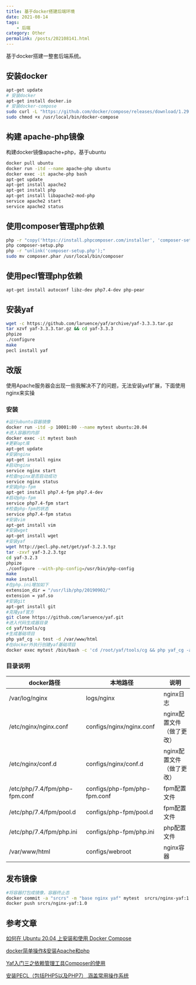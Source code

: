 ```yaml
---
title: 基于docker搭建后端环境
date: 2021-08-14
tags:
    - 后端
category: Other
permalink: /posts/202108141.html
---
```


基于docker搭建一整套后端系统。

## 安装docker

```sh
apt-get update
# 安装docker
apt-get install docker.io
# 安装docker-compose
sudo curl -L "https://github.com/docker/compose/releases/download/1.29.2/docker-compose-$(uname -s)-$(uname -m)" -o /usr/local/bin/docker-compose
sudo chmod +x /usr/local/bin/docker-compose
```

## 构建 apache-php镜像

构建docker镜像apache+php，基于ubuntu

```sh
docker pull ubuntu
docker run -itd --name apache-php ubuntu
docker exec -it apache-php bash
apt-get update
apt-get install apache2
apt-get install php
apt-get install libapache2-mod-php
service apache2 start
service apache2 status
```

## 使用composer管理php依赖

```sh
php -r "copy('https://install.phpcomposer.com/installer', 'composer-setup.php');"
php composer-setup.php
php -r "unlink('composer-setup.php');"
sudo mv composer.phar /usr/local/bin/composer
```

## 使用pecl管理php依赖

```sh
apt-get install autoconf libz-dev php7.4-dev php-pear
```

## 安装yaf

```sh
wget -c https://github.com/laruence/yaf/archive/yaf-3.3.3.tar.gz
tar xzvf yaf-3.3.3.tar.gz && cd yaf-3.3.3
phpize
./configure
make
pecl install yaf
```

## 改版

使用Apache服务器会出现一些我解决不了的问题，无法安装yaf扩展，下面使用nginx来实操

### 安装

```sh
#运行ubuntu容器镜像
docker run -itd -p 10001:80 --name mytest ubuntu:20.04
#进入容器的内部
docker exec -it mytest bash
#更新apt库
apt-get update
#安装nginx
apt-get install nginx
#启动nginx
service nginx start
#检查nginx是否启动成功
service nginx status
#安装php-fpm
apt-get install php7.4-fpm php7.4-dev
#启动php-fpm
service php7.4-fpm start
#检查php-fpm的状态
service php7.4-fpm status
#安装vim
apt-get install vim
#安装wget
apt-get install wget
#安装yaf
wget http://pecl.php.net/get/yaf-3.2.3.tgz
tar -zxvf yaf-3.2.3.tgz
cd yaf-3.2.3
phpize
./configure --with-php-config=/usr/bin/php-config
make
make install
#在php.ini增加如下
extension_dir = "/usr/lib/php/20190902/"
extension = yaf.so
#安装git
apt-get install git
#克隆yaf官方
git clone https://github.com/laruence/yaf.git
#进入代码生成器目录
cd yaf/tools/cg
#生成基础项目
php yaf_cg -a test -d /var/www/html
#在docker外执行创建yaf基础项目
docker exec mytest /bin/bash -c 'cd /root/yaf/tools/cg && php yaf_cg -a test -d /var/www/html/test'
```

### 目录说明

docker路径 | 本地路径 | 说明 
-|-|-
/var/log/nginx | logs/nginx | nginx日志
/etc/nginx/nginx.conf | configs/nginx/nginx.conf | nginx配置文件（做了更改）
/etc/nginx/conf.d | configs/nginx/conf.d | nginx配置文件（做了更改）
/etc/php/7.4/fpm/php-fpm.conf | configs/php-fpm/php-fpm.conf | fpm配置文件
/etc/php/7.4/fpm/pool.d | configs/php-fpm/pool.d | fpm配置文件
/etc/php/7.4/fpm/php.ini | configs/php-fpm/php.ini | php配置文件
/var/www/html | configs/webroot | nginx容器

## 发布镜像

```sh
#将容器打包成镜像，容器终止态
docker commit -a "srcrs" -m "base nginx yaf" mytest  srcrs/nginx-yaf:1.0
docker push srcrs/nginx-yaf:1.0
```

## 参考文章

[如何在 Ubuntu 20.04 上安装和使用 Docker Compose](https://www.gingerdoc.com/tutorials/how-to-install-and-use-docker-compose-on-ubuntu-20-04)

[docker简单操作&安装Apache和php](https://blog.csdn.net/slavik_/article/details/82887025?utm_medium=distribute.pc_relevant.none-task-blog-2%7Edefault%7EBlogCommendFromMachineLearnPai2%7Edefault-9.control&depth_1-utm_source=distribute.pc_relevant.none-task-blog-2%7Edefault%7EBlogCommendFromMachineLearnPai2%7Edefault-9.control)

[Yaf入门三之依赖管理工具Composer的使用](https://blog.csdn.net/SGQ_CSDN/article/details/79405495)

[安装PECL（包括PHP5以及PHP7）,涵盖常用操作系统](https://blog.csdn.net/Douz_lungfish/article/details/103799769)